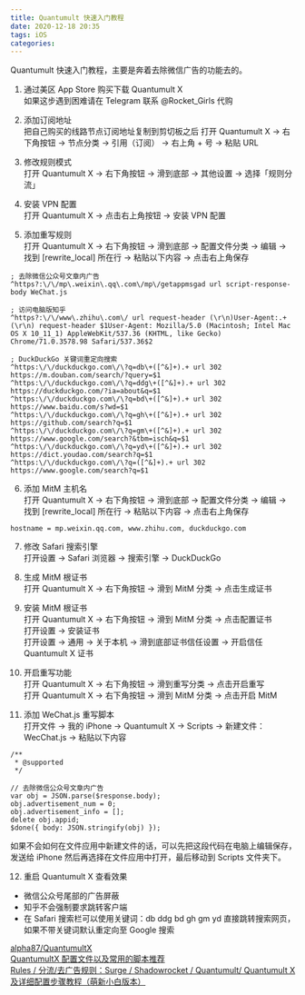 ```yaml
---
title: Quantumult 快速入门教程
date: 2020-12-18 20:35
tags: iOS
categories: 
---
```


Quantumult 快速入门教程，主要是奔着去除微信广告的功能去的。

<!-- more -->

1. 通过美区 App Store 购买下载 Quantumult X  
如果这步遇到困难请在 Telegram 联系 @Rocket_Girls 代购

2. 添加订阅地址  
把自己购买的线路节点订阅地址复制到剪切板之后
打开 Quantumult X → 右下角按钮 → 节点分类 → 引用（订阅） → 右上角 + 号 → 粘贴 URL

3. 修改规则模式  
打开 Quantumult X → 右下角按钮 → 滑到底部 → 其他设置 → 选择「规则分流」

4. 安装 VPN 配置  
打开 Quantumult X → 点击右上角按钮 → 安装 VPN 配置

5. 添加重写规则  
打开 Quantumult X → 右下角按钮 → 滑到底部 → 配置文件分类 → 编辑 → 找到 [rewrite_local] 所在行 → 粘贴以下内容 → 点击右上角保存
```
; 去除微信公众号文章内广告
^https?:\/\/mp\.weixin\.qq\.com\/mp\/getappmsgad url script-response-body WeChat.js

; 访问电脑版知乎
^https?:\/\/www\.zhihu\.com\/ url request-header (\r\n)User-Agent:.+(\r\n) request-header $1User-Agent: Mozilla/5.0 (Macintosh; Intel Mac OS X 10_11_1) AppleWebKit/537.36 (KHTML, like Gecko) Chrome/71.0.3578.98 Safari/537.36$2

; DuckDuckGo 关键词重定向搜索
^https:\/\/duckduckgo.com\/\?q=db\+([^&]+).+ url 302 https://m.douban.com/search/?query=$1
^https:\/\/duckduckgo.com\/\?q=ddg\+([^&]+).+ url 302 https://duckduckgo.com/?ia=about&q=$1
^https:\/\/duckduckgo.com\/\?q=bd\+([^&]+).+ url 302 https://www.baidu.com/s?wd=$1
^https:\/\/duckduckgo.com\/\?q=gh\+([^&]+).+ url 302 https://github.com/search?q=$1
^https:\/\/duckduckgo.com\/\?q=gm\+([^&]+).+ url 302 https://www.google.com/search?&tbm=isch&q=$1
^https:\/\/duckduckgo.com\/\?q=yd\+([^&]+).+ url 302 https://dict.youdao.com/search?q=$1
^https:\/\/duckduckgo.com\/\?q=([^&]+).+ url 302 https://www.google.com/search?q=$1
```

6. 添加 MitM 主机名  
打开 Quantumult X → 右下角按钮 → 滑到底部 → 配置文件分类 → 编辑 → 找到 [rewrite_local] 所在行 → 粘贴以下内容 → 点击右上角保存
```
hostname = mp.weixin.qq.com, www.zhihu.com, duckduckgo.com
```

7. 修改 Safari 搜索引擎  
打开设置 → Safari 浏览器 → 搜索引擎 → DuckDuckGo

8. 生成 MitM 根证书  
打开 Quantumult X → 右下角按钮 → 滑到 MitM 分类 → 点击生成证书

9. 安装 MitM 根证书  
打开 Quantumult X → 右下角按钮 → 滑到 MitM 分类 → 点击配置证书  
打开设置 → 安装证书  
打开设置 → 通用 → 关于本机 → 滑到底部证书信任设置 → 开启信任 Quantumult X 证书  

10. 开启重写功能  
打开 Quantumult X → 右下角按钮 → 滑到重写分类 → 点击开启重写  
打开 Quantumult X → 右下角按钮 → 滑到 MitM 分类 → 点击开启 MitM

11. 添加 WeChat.js 重写脚本  
打开文件 → 我的 iPhone → Quantumult X → Scripts → 新建文件：WecChat.js → 粘贴以下内容  
```
/**
 * @supported 
 */

// 去除微信公众号文章内广告
var obj = JSON.parse($response.body);
obj.advertisement_num = 0;
obj.advertisement_info = [];
delete obj.appid;
$done({ body: JSON.stringify(obj) });
```
如果不会如何在文件应用中新建文件的话，可以先把这段代码在电脑上编辑保存，发送给 iPhone 然后再选择在文件应用中打开，最后移动到 Scripts 文件夹下。  

12. 重启 Quantumult X 查看效果  
- 微信公众号尾部的广告屏蔽
- 知乎不会强制要求跳转客户端
- 在 Safari 搜索栏可以使用关键词：db ddg bd gh gm yd 直接跳转搜索网页，如果不带关键词默认重定向至 Google 搜索  
  
[alpha87/QuantumultX](https://github.com/alpha87/QuantumultX-Profiles)  
[QuantumultX 配置文件以及常用的脚本推荐](https://www.lijianxun.top/106.html)  
[Rules / 分流/去广告规则：Surge / Shadowrocket / Quantumult/ Quantumult X 及详细配置步骤教程（萌新小白版本）](https://limbopro.xyz/archives/2561.html)  
